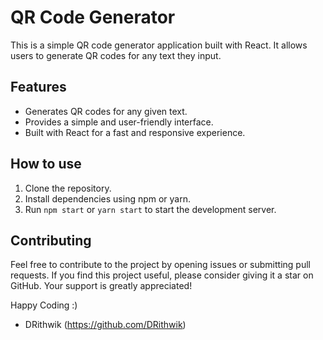 # QR Code Generator

This is a simple QR code generator application built with React. It allows users to generate QR codes for any text they input. 

## Features

*   Generates QR codes for any given text.
*   Provides a simple and user-friendly interface.
*   Built with React for a fast and responsive experience.

## How to use

1.  Clone the repository.
2.  Install dependencies using npm or yarn.
3.  Run  `npm start`  or  `yarn start`  to start the development server.

## Contributing

Feel free to contribute to the project by opening issues or submitting pull requests.
If you find this project useful, please consider giving it a star on GitHub. Your support is greatly appreciated!

Happy Coding :) 
* DRithwik (https://github.com/DRithwik)
